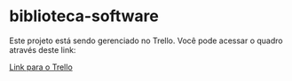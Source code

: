 ﻿# biblioteca-software

Este projeto está sendo gerenciado no Trello. Você pode acessar o quadro através deste link:

[Link para o Trello](https://trello.com/invite/b/68d72fa9c1ff15018a0b250e/ATTI754c3a9de85fd230bd59702dd0aaebeb8CBDB69E/bibliotecasoftware)
